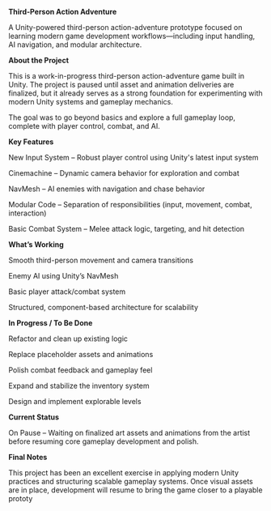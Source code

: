 **Third-Person Action Adventure**

A Unity-powered third-person action-adventure prototype focused on learning modern game development workflows—including input handling, AI navigation, and modular architecture.

**About the Project**

This is a work-in-progress third-person action-adventure game built in Unity. The project is paused until asset and animation deliveries are finalized, but it already serves as a strong foundation for experimenting with modern Unity systems and gameplay mechanics.

The goal was to go beyond basics and explore a full gameplay loop, complete with player control, combat, and AI.


**Key Features**

New Input System – Robust player control using Unity's latest input system

Cinemachine – Dynamic camera behavior for exploration and combat

NavMesh – AI enemies with navigation and chase behavior

Modular Code – Separation of responsibilities (input, movement, combat, interaction)

Basic Combat System – Melee attack logic, targeting, and hit detection


**What’s Working**

Smooth third-person movement and camera transitions

Enemy AI using Unity’s NavMesh

Basic player attack/combat system

Structured, component-based architecture for scalability

**In Progress / To Be Done**

Refactor and clean up existing logic

Replace placeholder assets and animations

Polish combat feedback and gameplay feel

Expand and stabilize the inventory system

Design and implement explorable levels

**Current Status**

On Pause – Waiting on finalized art assets and animations from the artist before resuming core gameplay development and polish.

**Final Notes**

This project has been an excellent exercise in applying modern Unity practices and structuring scalable gameplay systems. Once visual assets are in place, development will resume to bring the game closer to a playable prototy
